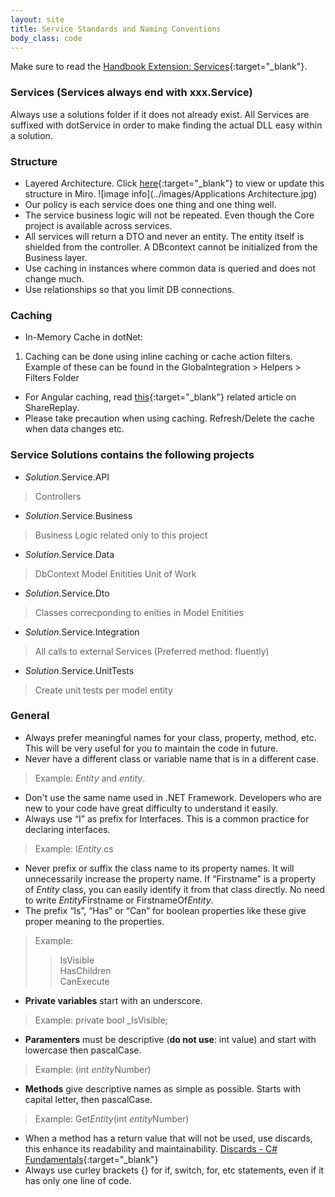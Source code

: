 ```yaml
---
layout: site
title: Service Standards and Naming Conventions
body_class: code
---
```


Make sure to read the [Handbook Extension: Services](https://senwes.visualstudio.com/Applications/_wiki/wikis/Applications.wiki/24/Engineering-Handbook-Extension-Services){:target="_blank"}.

### Services (Services always end with xxx.Service)
Always use a solutions folder if it does not already exist.
All Services are suffixed with dotService in order to make finding the actual DLL easy within a solution.

### Structure
* Layered Architecture. Click [here](https://miro.com/app/board/uXjVPaY7IB4=/?share_link_id=528900992742){:target="_blank"} to view or update this structure in Miro.
![image info](../images/Applications Architecture.jpg)
* Our policy is each service does one thing and one thing well. 
* The service business logic will not be repeated. Even though the Core project is available across services. 
* All services will return a DTO and never an entity. The entity itself is shielded from the controller. A DBcontext cannot be initialized from the Business layer. 
* Use caching in instances where common data is queried and does not change much. 
* Use relationships so that you limit DB connections. 

### Caching
* In-Memory Cache in dotNet:
1. Caching can be done using inline caching or cache action filters. Example of these can be found in the Globalntegration > Helpers > Filters Folder
* For Angular caching, read [this](https://baldur.gitbook.io/angular/rxjs/rxjs/sharereplay){:target="_blank"} related article on ShareReplay.
* Please take precaution when using caching. Refresh/Delete the cache when data changes etc.


### Service Solutions contains the following projects
* <i>Solution</i>.Service.API
> Controllers
* <i>Solution</i>.Service.Business
> Business Logic related only to this project
* <i>Solution</i>.Service.Data
> DbContext
> Model Enitities
> Unit of Work
* <i>Solution</i>.Service.Dto
> Classes correcponding to enities in Model Enitities
* <i>Solution</i>.Service.Integration
> All calls to external Services (Preferred method: fluently)
* <i>Solution</i>.Service.UnitTests
> Create unit tests per model entity 

### General
* Always prefer meaningful names for your class, property, method, etc. This will be very useful for you to maintain the code in future.
* Never have a different class or variable name that is in a different case. 
> Example: <i>Entity</i> and <i>entity</i>.
* Don't use the same name used in .NET Framework. Developers who are new to your code have great difficulty to understand it easily.
* Always use “I” as prefix for Interfaces. This is a common practice for declaring interfaces.
> Example: I<i>Entity</i>.cs
* Never prefix or suffix the class name to its property names. It will unnecessarily increase the property name. If “Firstname” is a property of <i>Entity</i> class, you can easily identify it from that class directly. No need to write <i>Entity</i>Firstname or FirstnameOf<i>Entity</i>.
* The prefix “Is”, “Has” or “Can” for boolean properties like these give proper meaning to the properties.
> Example: 
>> IsVisible <br />
>> HasChildren <br />
>> CanExecute <br />
* <b>Private variables</b> start with an underscore.
> Example: private bool _IsVisible;
* <b>Paramenters</b> must be descriptive (<b>do not use</b>: int value) and start with lowercase then pascalCase.
> Example: (int <i>entity</i>Number)
* <b>Methods</b> give descriptive names as simple as possible. Starts with capital letter, then pascalCase. 
> Example: Get<i>Entity</i>(int <i>entity</i>Number)
* When a method has a return value that will not be used, use discards, this enhance its readability and maintainability. [Discards - C# Fundamentals](https://docs.microsoft.com/en-us/dotnet/csharp/fundamentals/functional/discards){:target="_blank"}
* Always use curley brackets {} for if, switch, for, etc statements, even if it has only one line of code.
